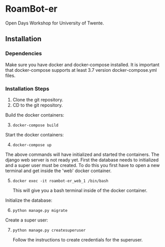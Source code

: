 # RoamBot-er
Open Days Workshop for University of Twente. 

## Installation 

### Dependencies
Make sure you have docker and docker-compose installed. It is important that docker-compose supports at least 3.7 version docker-compose.yml files.

### Installation Steps

1. Clone the git repository.
2. CD to the git repository. 

Build the docker containers:

3. `docker-compose build` 

Start the docker containers:

4. `docker-compose up`

The above commands will have initialized and started the containers. The django web server is not ready yet. First the database needs to initialized and a super user must be created. 
To do this you first have to open a new terminal and get inside the 'web' docker container.

5. `docker exec -it roambot-er_web_1 /bin/bash` 

   This will give you a bash terminal inside of the docker container.

Initialize the database:

6. `python manage.py migrate` 

Create a super user:

7. `python manage.py createsuperuser` 

   Follow the instructions to create credentials for the superuser.


